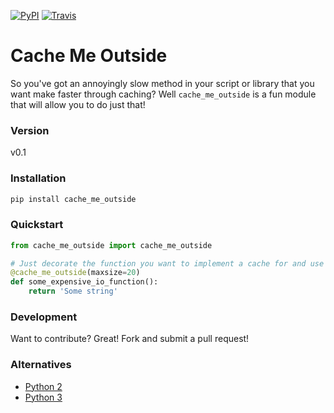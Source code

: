 [![PyPI](https://img.shields.io/pypi/v/cache_me_outside.svg?style=flat-square)](https://pypi.python.org/pypi/cache_me_outside) [![Travis](https://img.shields.io/travis/mdmedley/cache_me_outside.svg?style=flat-square)](https://travis-ci.org/mdmedley/cache_me_outside)

# Cache Me Outside
So you've got an annoyingly slow method in your script or library that you want make
faster through caching? Well ```cache_me_outside``` is a fun module that will allow
you to do just that!

### Version
v0.1


### Installation
```sh
pip install cache_me_outside
```


### Quickstart
```python
from cache_me_outside import cache_me_outside

# Just decorate the function you want to implement a cache for and use just like lru_cache
@cache_me_outside(maxsize=20)
def some_expensive_io_function():
    return 'Some string'
```


### Development
Want to contribute? Great! Fork and submit a pull request!

### Alternatives
- [Python 2](https://github.com/jaraco/backports.functools_lru_cache)
- [Python 3](https://docs.python.org/3.4/library/functools.html#functools.lru_cache)
